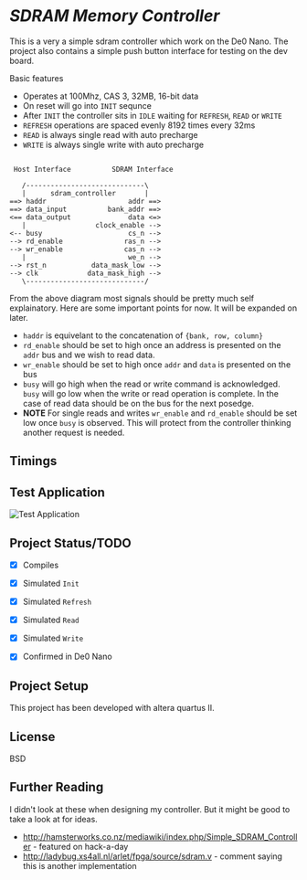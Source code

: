 # _SDRAM Memory Controller_

This is a very a simple sdram controller which work on the De0 Nano. The project
also contains a simple push button interface for testing on the dev board.

Basic features
 - Operates at 100Mhz, CAS 3, 32MB, 16-bit data
 - On reset will go into `INIT` sequnce
 - After `INIT` the controller sits in `IDLE` waiting for `REFRESH`, `READ` or `WRITE` 
 - `REFRESH` operations are spaced evenly 8192 times every 32ms
 - `READ` is always single read with auto precharge
 - `WRITE` is always single write with auto precharge

```

 Host Interface          SDRAM Interface

   /-----------------------------\
   |      sdram_controller       |
==> haddr                    addr ==>
==> data_input          bank_addr ==>
<== data_output              data <=>
   |                 clock_enable -->
<-- busy                     cs_n -->
--> rd_enable               ras_n -->
--> wr_enable               cas_n -->
   |                         we_n -->
--> rst_n           data_mask_low -->
--> clk            data_mask_high -->
   \-----------------------------/

```

From the above diagram most signals should be pretty much self explainatory. Here are some important points for now.  It will be expanded on later. 
 - `haddr` is equivelant to the concatenation of `{bank, row, column}`
 - `rd_enable` should be set to high once an address is presented on the `addr` bus and we wish to read data. 
 - `wr_enable` should be set to high once `addr` and `data` is presented on the bus
 - `busy` will go high when the read or write command is acknowledged. `busy` will go low when the write or read operation is complete.  In the case of read data should be on the bus for the next posedge.
 - **NOTE** For single reads and writes `wr_enable` and `rd_enable` should be set low once `busy` is observed.  This will protect from the controller thinking another request is needed. 

## Timings

## Test Application

![Test Application](https://raw.githubusercontent.com/stffrdhrn/sdram-controller/master/readme/block.png)

## Project Status/TODO
 - [x] Compiles
 - [x] Simulated `Init`
 - [x] Simulated `Refresh`
 - [x] Simulated `Read`
 - [x] Simulated `Write`
 - [x] Confirmed in De0 Nano


## Project Setup
This project has been developed with altera quartus II. 

## License
BSD

## Further Reading
I didn't look at these when designing my controller.  But it might be good to take a look at for ideas. 
 - http://hamsterworks.co.nz/mediawiki/index.php/Simple_SDRAM_Controller - featured on hack-a-day
 - http://ladybug.xs4all.nl/arlet/fpga/source/sdram.v - comment saying this is another implementation

